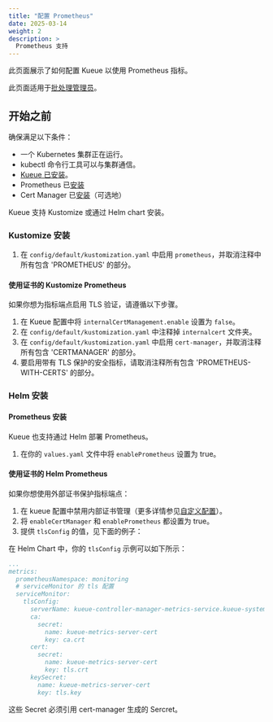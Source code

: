 ```yaml
---
title: "配置 Prometheus"
date: 2025-03-14
weight: 2
description: >
  Prometheus 支持
---
```


此页面展示了如何配置 Kueue 以使用 Prometheus 指标。

此页面适用于[批处理管理员](/zh-CN/docs/tasks#batch-administrator)。

## 开始之前

确保满足以下条件：

- 一个 Kubernetes 集群正在运行。
- kubectl 命令行工具可以与集群通信。
- [Kueue 已安装](/zh-cn/docs/installation)。
- Prometheus 已[安装](https://prometheus-operator.dev/docs/getting-started/installation/)
- Cert Manager 已[安装](https://cert-manager.io/docs/installation/)（可选地）

Kueue 支持 Kustomize 或通过 Helm chart 安装。

### Kustomize 安装

1. 在 `config/default/kustomization.yaml` 中启用 `prometheus`，并取消注释中所有包含 'PROMETHEUS' 的部分。

#### 使用证书的 Kustomize Prometheus

如果你想为指标端点启用 TLS 验证，请遵循以下步骤。

1. 在 Kueue 配置中将 `internalCertManagement.enable` 设置为 `false`。
2. 在 `config/default/kustomization.yaml` 中注释掉 `internalcert` 文件夹。
3. 在 `config/default/kustomization.yaml` 中启用 `cert-manager`，并取消注释所有包含 'CERTMANAGER' 的部分。
4. 要启用带有 TLS 保护的安全指标，请取消注释所有包含 'PROMETHEUS-WITH-CERTS' 的部分。

### Helm 安装

#### Prometheus 安装

Kueue 也支持通过 Helm 部署 Prometheus。

1. 在你的 `values.yaml` 文件中将 `enablePrometheus` 设置为 true。

#### 使用证书的 Helm Prometheus

如果你想使用外部证书保护指标端点：

1. 在 kueue 配置中禁用内部证书管理（更多详情参见[自定义配置](https://kueue.sigs.k8s.io/zh-cn/docs/installation/#install-a-custom-configured-released-version)）。
2. 将 `enableCertManager` 和 `enablePrometheus` 都设置为 true。
3. 提供 `tlsConfig` 的值，见下面的例子：

在 Helm Chart 中，你的 `tlsConfig` 示例可以如下所示：

```yaml
...
metrics:
  prometheusNamespace: monitoring
  # serviceMonitor 的 tls 配置
  serviceMonitor:
    tlsConfig:
      serverName: kueue-controller-manager-metrics-service.kueue-system.svc
      ca:
        secret:
          name: kueue-metrics-server-cert
          key: ca.crt
      cert:
        secret:
          name: kueue-metrics-server-cert
          key: tls.crt
      keySecret:
        name: kueue-metrics-server-cert
        key: tls.key
```

这些 Secret 必须引用 cert-manager 生成的 Sercret。
